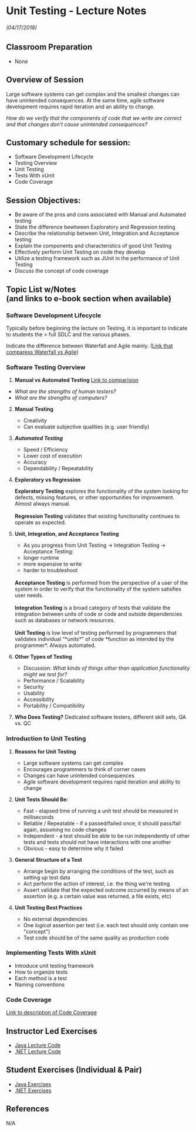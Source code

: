 <link rel="stylesheet" type="text/css" media="all" href="./styles/style.css" />

# Unit Testing - Lecture Notes
###### (04/17/2018)

## **Classroom Preparation**  
* None

## **Overview of Session** 
Large software systems can get complex and the smallest changes can have unintended consequences. At the same time, agile software development requires rapid iteration and an ability to change.

*How do we verify that the components of code that we write are correct and that changes don’t cause unintended consequences?*

## **Customary schedule for session:** 

* Software Development Lifecycle
* Testing Overview
* Unit Testing
* Tests With xUnit
* Code Coverage

## **Session Objectives:** 

* Be aware of the pros and cons associated with Manual and Automated testing
* State the difference bewtween Exploratory and Regression testing
* Describe the relationship between Unit, Integration and Acceptance testing
* Explain the components and characteristics of good Unit Testing
* Effectively perform Unit Testing on code they develop
* Utilize a testing framework such as JUnit in the performance of Unit Testing
* Discuss the concept of code coverage

## **Topic List w/Notes** <div class=topicNote>(and <span class='link'>links</span> to e-book section when available)</div>

### Software Development Lifecycle

Typically before beginning the lecture on Testing, it is important to indicate to students the > full SDLC and the various phases.

Indicate the difference between Waterfall and Agile mainly. ([Link that comparess Waterfall vs Agile](https://www.guru99.com/waterfall-vs-agile.html))


### Software Testing Overview
    
1. **Manual vs Automated Testing**    [Link to comparision](http://www.base36.com/2013/03/automated-vs-manual-testing-the-pros-and-cons-of-each/)
- *What are the strengths of human testers?*
- *What are the strengths of computers?*
        
2. **Manual Testing**
    - Creativity
    - Can evaluate subjective qualities (e.g. user friendly)
        
3. ***Automated Testing***
    - Speed / Efficiency
    - Lower cost of execution
    - Accuracy
    - Dependability / Repeatability


4. **Exploratory vs Regression**
      
    <div class="definition note"><span><strong>Exploratory Testing</strong></span> explores the functionality of the system looking for defects, missing features, or other opportunities for improvement.  Almost always manual.</div><br/>

    <div class="definition note"><span><strong>Regression Testing</strong></span> validates that existing functionality continues to operate as expected. </div>
      
5. **Unit, Integration, and Acceptance Testing**
    - As you progress from Unit Testing -> Integration Testing -> Acceptance Testing:
    - longer runtime 
    - more expensive to write
    - harder to troubleshoot
    <br/><br/>
    <div class="definition note"><span><strong>Acceptance Testing</strong></span> is performed from the perspective of a user of the system in order to verify that the functionality of the system satisfies user needs.</div><br/>
      
    <div class="definition note"><span><strong>Integration Testing</strong></span> is a broad category of tests that validate the integration between units of code or code and outside dependencies such as databases or network resources.</div><br/>
      
    <div class="definition note"><span><strong>Unit Testing</strong></span> is low level of testing performed by programmers that validates individual “*units*” of code *function as intended by the programmer*.  Always automated.</div>    
      

6. **Other Types of Testing**
    - Discussion: *What kinds of things other than application functionality might we test for?*
    - Performance / Scalability
    - Security
    - Usability
    - Accessibility
    - Portability / Compatibility

7. **Who Does Testing?**
    Dedicated software testers, different skill sets, QA vs. QC

### Introduction to Unit Testing

1. **Reasons for Unit Testing**
   - Large software systems can get complex
   - Encourages programmers to think of corner cases
   - Changes can have unintended consequences
   - Agile software development requires rapid iteration and ability to change
        
2. **Unit Tests Should Be:**
    - Fast - elapsed time of running a unit test should be measured in milliseconds
    - Reliable / Repeatable - if a passed/failed once, it should pass/fail again, assuming no code changes
    - Independent - a test should be able to be run independently of other tests and tests should not have interactions with one another
    - Obvious - easy to determine why it failed

3. **General Structure of a Test**
    - Arrange begin by arranging the conditions of the test, such as setting up test data
    - Act  perform the action of interest, i.e. the thing we're testing
    - Assert validate that the expected outcome occurred by means of an assertion (e.g. a certain value was returned, a file exists, etc)
    
4. **Unit Testing Best Practices**
    - No external dependencies
    - One *logical* assertion per test (i.e. each test should only contain one "concept")
    - Test code should be of the same quality as production code
        
### Implementing Tests With xUnit


- Introduce unit testing framework
- How to organize tests
- Each method is a test
- Naming conventions
    
### Code Coverage
[Link to description of Code Coverage](https://confluence.atlassian.com/clover/about-code-coverage-71599496.html)

## Instructor Led Exercises

- [Java Lecture Code](https://bitbucket.org/te-curriculum/m1-java-unit-testing-lecture)
- [.NET Lecture Code](https://bitbucket.org/te-curriculum/m1-csharp-unit-testing-lecture)

## Student Exercises (Individual & Pair) 

- [Java Exercises](https://bitbucket.org/te-curriculum/m1-java-unit-testing-exercises)
- [.NET Exercises](https://bitbucket.org/te-curriculum/m1-csharp-unit-testing-exercises)



## References
N/A
